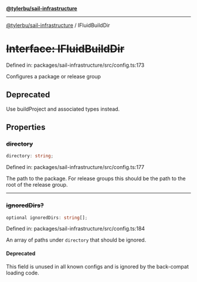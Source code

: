 [**@tylerbu/sail-infrastructure**](../README.md)

***

[@tylerbu/sail-infrastructure](../README.md) / IFluidBuildDir

# ~~Interface: IFluidBuildDir~~

Defined in: packages/sail-infrastructure/src/config.ts:173

Configures a package or release group

## Deprecated

Use buildProject and associated types instead.

## Properties

### ~~directory~~

```ts
directory: string;
```

Defined in: packages/sail-infrastructure/src/config.ts:177

The path to the package. For release groups this should be the path to the root of the release group.

***

### ~~ignoredDirs?~~

```ts
optional ignoredDirs: string[];
```

Defined in: packages/sail-infrastructure/src/config.ts:184

An array of paths under `directory` that should be ignored.

#### Deprecated

This field is unused in all known configs and is ignored by the back-compat loading code.

